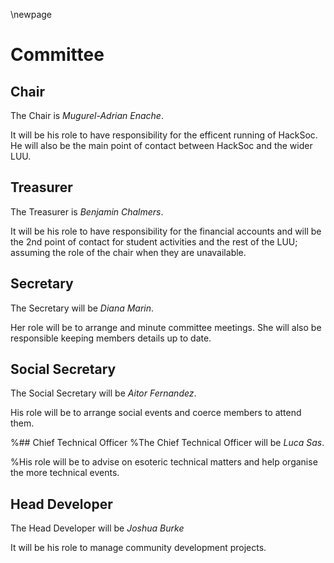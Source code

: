 \newpage
# Committee

## Chair
The Chair is _Mugurel-Adrian Enache_.

It will be his role to have responsibility for the efficent running of HackSoc.
He will also be the main point of contact between HackSoc and the wider LUU.

## Treasurer
The Treasurer is _Benjamin Chalmers_.

It will be his role to have responsibility for the financial accounts and will be the 2$\text{nd}$ point of contact for student activities and the rest of the LUU; assuming the role of the chair when they are unavailable.

## Secretary
The Secretary will be _Diana Marin_.

Her role will be to arrange and minute committee meetings. She will also be responsible keeping members details up to date.

## Social Secretary
The Social Secretary will be _Aitor Fernandez_.

His role will be to arrange social events and coerce members to attend them.

%## Chief Technical Officer
%The Chief Technical Officer will be _Luca Sas_.

%His role will be to advise on esoteric technical matters and help organise the more technical events.

## Head Developer
The Head Developer will be _Joshua Burke_

It will be his role to manage community development projects.
